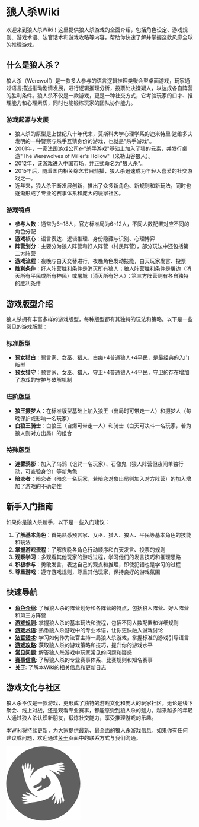# 狼人杀Wiki

欢迎来到狼人杀Wiki！这里提供狼人杀游戏的全面介绍，包括角色设定、游戏规则、游戏术语、法官话术和游戏攻略等内容，帮助你快速了解并掌握这款风靡全球的推理游戏。

## 什么是狼人杀？

狼人杀（Werewolf）是一款多人参与的语言逻辑推理类聚会型桌面游戏，玩家通过语言描述推动剧情发展，进行逻辑推理分析，投票处决嫌疑人，以达成各自阵营的胜利条件。狼人杀不仅是一款游戏，更是一种社交方式，它考验玩家的口才、推理能力和心理素质，同时也能锻炼玩家的团队协作能力。

### 游戏起源与发展
- 狼人杀的原型是上世纪八十年代末，莫斯科大学心理学系的迪米特里·达维多夫发明的一种警察与杀手互猜身份的游戏，也就是"杀手游戏"。
- 2001年，一家法国游戏公司在"杀手游戏"基础上加入了狼的元素，并发行桌游"The Werewolves of Miller's Hollow"（米勒山谷狼人）。
- 2012年，该游戏进入中国市场，并正式命名为"狼人杀"。
- 2015年后，随着国内相关综艺节目热播，狼人杀迅速成为年轻人喜爱的社交游戏之一。
- 近年来，狼人杀不断发展创新，推出了众多新角色、新规则和新玩法，同时也逐渐形成了专业的赛事体系和庞大的玩家社区。

### 游戏特点
- **参与人数**：通常为6~18人，官方标准局为6~12人，不同人数配置对应不同的角色分配
- **游戏核心**：语言表达、逻辑推理、身份隐藏与识别、心理博弈
- **阵营划分**：主要分为狼人阵营和好人阵营（村民阵营），部分玩法中还包括第三方阵营
- **游戏流程**：夜晚与白天交替进行，夜晚角色发动技能，白天玩家发言、投票
- **胜利条件**：好人阵营胜利条件是消灭所有狼人；狼人阵营胜利条件是屠边（消灭所有平民或所有神民）或屠城（消灭所有好人）；第三方阵营则有各自独特的胜利条件

## 游戏版型介绍

狼人杀拥有丰富多样的游戏版型，每种版型都有其独特的玩法和策略。以下是一些常见的游戏版型：

### 标准版型
- **预女猎白**：预言家、女巫、猎人、白痴+4普通狼人+4平民，是最经典的入门版型
- **预女猎守**：预言家、女巫、猎人、守卫+4普通狼人+4平民，守卫的存在增加了游戏的守护与破解机制

### 进阶版型
- **狼王摄梦人**：在标准版型基础上加入狼王（出局时可带走一人）和摄梦人（每晚保护或影响一名玩家）
- **白狼王骑士**：白狼王（自爆可带走一人）和骑士（白天可决斗一名玩家，若为狼人则对方出局）的组合

### 特殊版型
- **迷雾鸦影**：加入了乌鸦（诅咒一名玩家）、石像鬼（狼人阵营但夜间单独行动，可查验身份）等新角色
- **暗恋者**：暗恋者（暗恋一名玩家，若暗恋对象出局则加入对方阵营）的加入增加了游戏的不确定性

## 新手入门指南

如果你是狼人杀新手，以下是一些入门建议：

1. **了解基本角色**：首先熟悉预言家、女巫、猎人、狼人、平民等基本角色的技能和玩法
2. **掌握游戏流程**：了解夜晚各角色行动顺序和白天发言、投票的规则
3. **观察学习**：多观看其他玩家的游戏过程，学习他们的发言技巧和推理思路
4. **积极参与**：勇敢发言，表达自己的观点和推理，即使犯错也是学习的过程
5. **尊重游戏**：遵守游戏规则，尊重其他玩家，保持良好的游戏氛围

## 快速导航

- **[角色介绍](roles/overview.md)**: 了解狼人杀的阵营划分和各阵营的特点，包括狼人阵营、好人阵营和第三方阵营
- **[游戏规则](rules.md)**: 掌握狼人杀的基本玩法和流程，包括不同人数配置和详细规则
- **[游戏术语](roles/terms.md)**: 熟悉狼人杀游戏中的专业术语，让你更快融入游戏讨论
- **[法官话术](judge.md)**: 学习如何作为法官主持一局狼人杀游戏，掌握标准的游戏引导语言
- **[游戏攻略](strategy.md)**: 获取狼人杀的游戏策略和技巧，提升你的游戏水平
- **[常见问题](faq.md)**: 解答狼人杀游戏中玩家常见的问题和疑惑
- **[赛事信息](event.md)**: 了解狼人杀的专业赛事体系、比赛规则和知名赛事
- **[关于](about.md)**: 了解本Wiki的相关信息和更新日志

## 游戏文化与社区

狼人杀不仅是一款游戏，更形成了独特的游戏文化和庞大的玩家社区。无论是线下聚会、线上对战，还是观看专业赛事，都能感受到狼人杀的魅力。越来越多的年轻人通过狼人杀认识新朋友，锻炼社交能力，享受推理游戏的乐趣。

本Wiki将持续更新，为大家提供最新、最全面的狼人杀游戏信息。如果你有任何建议或问题，欢迎通过[关于](about.md)页面中的联系方式与我们沟通。

![狼人杀](img/狼人杀1.png)
